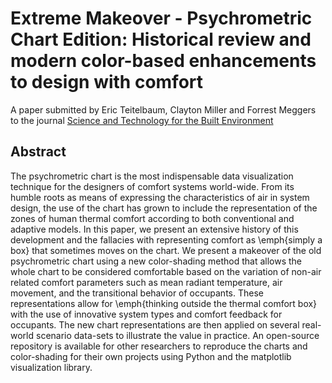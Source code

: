 # Extreme Makeover - Psychrometric Chart Edition: Historical review and modern color-based enhancements to design with comfort

A paper submitted by Eric Teitelbaum, Clayton Miller and Forrest Meggers to the journal [Science and Technology for the Built Environment](https://www.ashrae.org/technical-resources/science-and-technology-for-the-built-environment)

## Abstract

The psychrometric chart is the most indispensable data visualization technique for the designers of comfort systems world-wide. From its humble roots as means of expressing the characteristics of air in system design, the use of the chart has grown to include the representation of the zones of human thermal comfort according to both conventional and adaptive models. In this paper, we present an extensive history of this development and the fallacies with representing comfort as \emph{simply a box} that sometimes moves on the chart. We present a makeover of the old psychrometric chart using a new color-shading method that allows the whole chart to be considered comfortable based on the variation of non-air related comfort parameters such as mean radiant temperature, air movement, and the transitional behavior of occupants. These representations allow for \emph{thinking outside the thermal comfort box} with the use of innovative system types and comfort feedback for occupants. The new chart representations are then applied on several real-world scenario data-sets to illustrate the value in practice. An open-source repository is available for other researchers to reproduce the charts and color-shading for their own projects using Python and the matplotlib visualization library.



